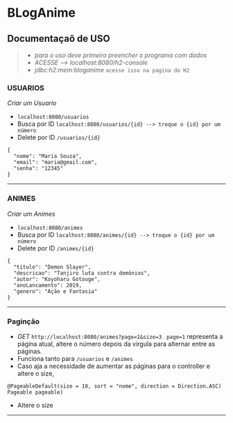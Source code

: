 # BLogAnime

## Documentaçaõ de USO

> - *para o uso deve primeiro preencher o programa com dados*
> - *ACESSE --> localhost:8080/h2-console*
> - *jdbc:h2:mem:bloganime* `acesse isso na pagina do H2`


### USUARIOS

*Criar um Usuario*
- `localhost:8080/usuarios`
- Busca por ID `localhost:8080/usuarios/{id} --> troque o {id} por um número`
- Delete por ID `/usuarios/{id}`
```
{
  "nome": "Maria Souza",
  "email": "maria@gmail.com",
  "senha": "12345"
}
```
_________________________________________________________________________

### ANIMES

*Criar um Animes*
- `localhost:8080/animes`
- Busca por ID `localhost:8080/animes/{id} --> troque o {id} por um número`
- Delete por ID `/animes/{id}`
```
{
  "titulo": "Demon Slayer",
  "descricao": "Tanjiro luta contra demônios",
  "autor": "Koyoharu Gotouge",
  "anoLancamento": 2019,
  "genero": "Ação e Fantasia"
}
```
_________________________________________________________________________

### Paginção

- *GET* `http://localhost:8080/animes?page=1&size=3
` `page=1` representa a página atual, altere o
número depois da virgula para alternar entre as
páginas.
- Funciona tanto para `/usuarios` e `/animes`
- Caso aja a necessidade de aumentar as páginas
para o controller e altere o size,
```
@PageableDefault(size = 10, sort = "nome", direction = Direction.ASC) Pageable pageable)
```
- Altere o size
_________________________________________________________________________

